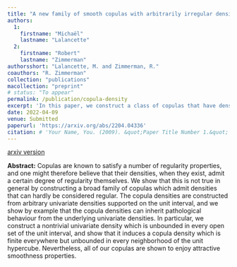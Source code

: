 ```yaml
---
title: "A new family of smooth copulas with arbitrarily irregular densities"
authors:
  1:
    firstname: "Michaël"
    lastname: "Lalancette"
  2:
    firstname: "Robert"
    lastname: "Zimmerman"
authorsshort: "Lalancette, M. and Zimmerman, R."
coauthors: "R. Zimmerman"
collection: "publications"
macollection: "preprint"
# status: "To appear"
permalink: /publication/copula-density
excerpt: 'In this paper, we construct a class of copulas that have densities and uniformly bounded high order partial derivatives, but whose densities can be arbitrarily irregular. In particular, we identify a copula density that is finite but nowhere bounded.'
date: 2022-04-09
venue: Submitted
paperurl: 'https://arxiv.org/abs/2204.04336'
citation: # 'Your Name, You. (2009). &quot;Paper Title Number 1.&quot; <i>Journal 1</i>. 1(1).'
---
```

[arxiv version](https://arxiv.org/abs/2008.03349)

**Abstract:**
Copulas are known to satisfy a number of regularity properties, and one might therefore believe that their densities, when they exist, admit a certain degree of regularity themselves. We show that this is not true in general by constructing a broad family of copulas which admit densities that can hardly be considered regular. The copula densities are constructed from arbitrary univariate densities supported on the unit interval, and we show by example that the copula densities can inherit pathological behaviour from the underlying univariate densities. In particular, we construct a nontrivial univariate density which is unbounded in every open set of the unit interval, and show that it induces a copula density which is finite everywhere but unbounded in every neighborhood of the unit hypercube. Nevertheless, all of our copulas are shown to enjoy attractive smoothness properties.
